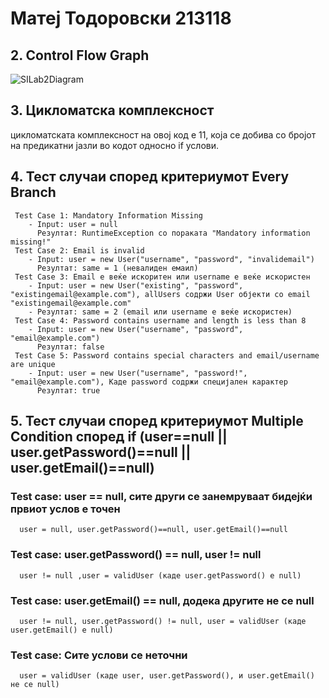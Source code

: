 # Матеј Тодоровски 213118

## 2. Control Flow Graph
![SILab2Diagram](https://github.com/Matejtod23/SI_2023_lab2_213118/assets/108230956/0345fb2a-cdb8-451c-bee9-63211cec31d9)

## 3. Цикломатска комплексност  
цикломатската комплексност на овој код е 11, која се добива со бројот на предикатни јазли во кодот односно if услови.

## 4. Тест случаи според критериумот Every Branch
     Test Case 1: Mandatory Information Missing
        - Input: user = null
          Резултат: RuntimeException со пораката "Mandatory information missing!"
     Test Case 2: Email is invalid
        - Input: user = new User("username", "password", "invalidemail")
          Резултат: same = 1 (невалиден емаил)
     Test Case 3: Email е веќе искоритен или username е веќе искористен
        - Input: user = new User("existing", "password", "existingemail@example.com"), allUsers содржи User објекти со email "existingemail@example.com"
        - Резултат: same = 2 (email или username е веќе искористен)
     Test Case 4: Password contains username and length is less than 8
        - Input: user = new User("username", "password", "email@example.com")
          Резултат: false
     Test Case 5: Password contains special characters and email/username are unique
        - Input: user = new User("username", "password!", "email@example.com"), Каде password содржи специјален карактер
          Резултат: true
  
## 5. Тест случаи според критериумот Multiple Condition според if (user==null || user.getPassword()==null || user.getEmail()==null)
   ### Test case: user == null, сите други се занемруваат бидејќи првиот услов е точен
      user = null, user.getPassword()==null, user.getEmail()==null
   ### Test case: user.getPassword() == null, user != null
      user != null ,user = validUser (каде user.getPassword() е null)
   ### Test case: user.getEmail() == null, додека другите не се null
      user != null, user.getPassword() != null, user = validUser (каде user.getEmail() е null)
   ### Test case: Сите услови се неточни
      user = validUser (каде user, user.getPassword(), и user.getEmail() не се null)

